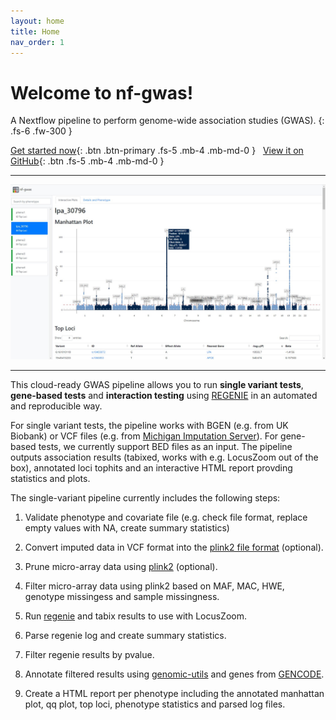 ```yaml
---
layout: home
title: Home
nav_order: 1
---
```


# Welcome to nf-gwas!

A Nextflow pipeline to perform genome-wide association studies (GWAS).
{: .fs-6 .fw-300 }


[Get started now](getting-started){: .btn .btn-primary .fs-5 .mb-4 .mb-md-0 }&nbsp;&nbsp;
[View it on GitHub](https://github.com/genepi/nf-gwas){: .btn .fs-5 .mb-4 .mb-md-0 }


---

![image](images/Figure2_example_report.jpg)

---
This cloud-ready GWAS pipeline allows you to run **single variant tests**, **gene-based tests**  and **interaction testing** using [REGENIE](https://github.com/rgcgithub/regenie) in an automated and reproducible way.

For single variant tests, the pipeline works with BGEN (e.g. from UK Biobank) or VCF files (e.g. from [Michigan Imputation Server](https://imputationserver.sph.umich.edu/)). For gene-based tests, we currently support BED files as an input.
The pipeline outputs association results (tabixed, works with e.g. LocusZoom out of the box), annotated loci tophits and an interactive HTML report provding statistics and plots.

The single-variant pipeline currently includes the following steps:


1. Validate phenotype and covariate file (e.g. check file format, replace empty values with NA, create summary statistics)

2. Convert imputed data in VCF format into the [plink2 file format](https://github.com/chrchang/plink-ng/blob/master/pgen_spec/pgen_spec.pdf) (optional).

3. Prune micro-array data using [plink2](https://www.cog-genomics.org/plink/2.0/) (optional).

4. Filter micro-array data using plink2 based on MAF, MAC, HWE, genotype missingess and sample missingness.

5. Run [regenie](https://github.com/rgcgithub/regenie) and tabix results to use with LocusZoom.

6. Parse regenie log and create summary statistics.

7. Filter regenie results by pvalue.

8. Annotate filtered results using [genomic-utils](https://github.com/genepi/genomic-utils) and genes from [GENCODE](https://www.gencodegenes.org).

9. Create a HTML report per phenotype including the annotated manhattan plot, qq plot, top loci, phenotype statistics and parsed log files.
